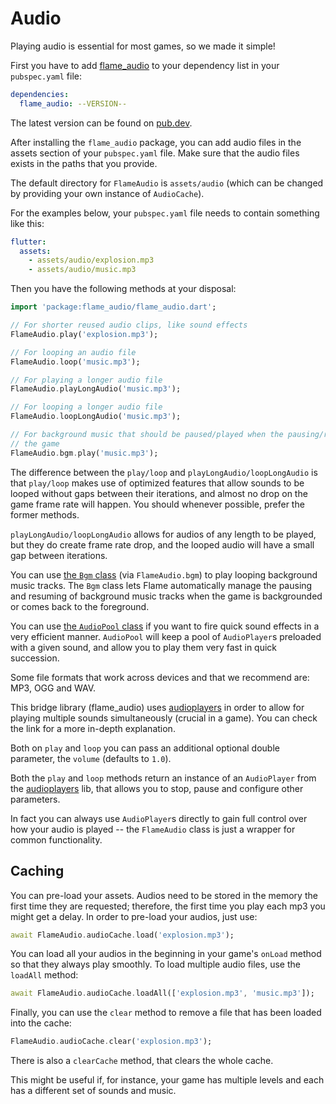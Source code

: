 # Audio

Playing audio is essential for most games, so we made it simple!

First you have to add [flame_audio](https://github.com/flame-engine/flame_audio) to your dependency
list in your `pubspec.yaml` file:

```yaml
dependencies:
  flame_audio: --VERSION--
```

The latest version can be found on [pub.dev](https://pub.dev/packages/flame_audio/install).

After installing the `flame_audio` package, you can add audio files in the assets section of your
`pubspec.yaml` file. Make sure that the audio files exists in the paths that you provide.

The default directory for `FlameAudio` is `assets/audio` (which can be changed by providing your own
instance of `AudioCache`).

For the examples below, your `pubspec.yaml` file needs to contain something like this:

```yaml
flutter:
  assets:
    - assets/audio/explosion.mp3
    - assets/audio/music.mp3
```

Then you have the following methods at your disposal:

```dart
import 'package:flame_audio/flame_audio.dart';

// For shorter reused audio clips, like sound effects
FlameAudio.play('explosion.mp3');

// For looping an audio file
FlameAudio.loop('music.mp3');

// For playing a longer audio file
FlameAudio.playLongAudio('music.mp3');

// For looping a longer audio file
FlameAudio.loopLongAudio('music.mp3');

// For background music that should be paused/played when the pausing/resuming
// the game
FlameAudio.bgm.play('music.mp3');
```

The difference between the `play/loop` and `playLongAudio/loopLongAudio` is that `play/loop` makes
use of optimized features that allow sounds to be looped without gaps between their iterations, and
almost no drop on the game frame rate will happen. You should whenever possible, prefer the former
methods.

`playLongAudio/loopLongAudio` allows for audios of any length to be played, but they do create frame
rate drop, and the looped audio will have a small gap between iterations.

You can use [the `Bgm` class](bgm.md) (via `FlameAudio.bgm`) to play looping background music
tracks. The `Bgm` class lets Flame automatically manage the pausing and resuming of background music
tracks when the game is backgrounded or comes back to the foreground.

You can use [the `AudioPool` class](audio_pool.md) if you want to fire quick sound effects in a very
efficient manner. `AudioPool` will keep a pool of `AudioPlayer`s preloaded with a given sound, and
allow you to play them very fast in quick succession.

Some file formats that work across devices and that we recommend are: MP3, OGG and WAV.

This bridge library (flame_audio) uses [audioplayers](https://github.com/bluefireteam/audioplayers)
in order to allow for playing multiple sounds simultaneously (crucial in a game). You can check the
link for a more in-depth explanation.

Both on `play` and `loop` you can pass an additional optional double parameter, the `volume`
(defaults to `1.0`).

Both the `play` and `loop` methods return an instance of an `AudioPlayer` from the
[audioplayers](https://github.com/bluefireteam/audioplayers) lib, that allows you to stop, pause and
configure other parameters.

In fact you can always use `AudioPlayer`s directly to gain full control over how your audio is played
-- the `FlameAudio` class is just a wrapper for common functionality.


## Caching

You can pre-load your assets. Audios need to be stored in the memory the first time they
are requested; therefore, the first time you play each mp3 you might get a delay. In order to
pre-load your audios, just use:

```dart
await FlameAudio.audioCache.load('explosion.mp3');
```

You can load all your audios in the beginning in your game's `onLoad` method so that they always
play smoothly. To load multiple audio files, use the `loadAll` method:

```dart
await FlameAudio.audioCache.loadAll(['explosion.mp3', 'music.mp3']);
```

Finally, you can use the `clear` method to remove a file that has been loaded into the cache:

```dart
FlameAudio.audioCache.clear('explosion.mp3');
```

There is also a `clearCache` method, that clears the whole cache.

This might be useful if, for instance, your game has multiple levels and each has a different
set of sounds and music.
